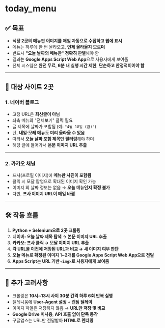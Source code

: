 # today_menu


## ✅ 목표
- **식당 2곳의 메뉴판 이미지를 매일 자동으로 수집하고 웹에 표시**
- 메뉴는 하루에 한 번 올라오고, **언제 올라올지 모르며**
- 반드시 **"오늘 날짜의 메뉴만" 정확히 판별**해야 함
- 결과는 **Google Apps Script Web App**으로 사용자에게 보여줌
- 전체 시스템은 **완전 무료**, **6분 내 실행 시간 제한**, **단순하고 안정적이어야 함**

---

## 🥢 대상 사이트 2곳

### 1. **네이버 블로그**
- 고정 URL은 **최신글이 아님**
- 좌측 메뉴의 "전체보기" 클릭 필요
- 글 제목에 날짜가 포함됨 (예: `"4월 18일 (금)"`)
- 단, **내일·모레 메뉴도 미리 올라올 수 있음**
- 따라서 **오늘 날짜 포함 제목만 필터링**해야 하며
- 해당 글에 들어가서 **본문 이미지 URL 추출**

---

### 2. **카카오 채널**
- 프사(프로필 이미지)에 **메뉴판 사진이 포함됨**
- 클릭 시 모달 팝업으로 확대된 이미지 확인 가능
- 이미지 외 날짜 정보는 없음 → **오늘 메뉴인지 확정 불가**
- 다만, **프사 이미지 URL이 매일 바뀜**  

---

## 🛠 작동 흐름

1. **Python + Selenium으로 2곳 크롤링**
2. **네이버: 오늘 날짜 제목 탐색 → 본문 이미지 URL 추출**
3. **카카오: 프사 클릭 → 모달 이미지 URL 추출**
4. **각 URL을 이전에 저장된 URL과 비교 → 새 이미지 여부 판단**
5. **오늘 메뉴로 확정된 이미지 1~2개를 Google Apps Script Web App으로 전달**
6. **Apps Script는 URL 기반 `<img>`로 사용자에게 보여줌**

---

## 🎯 추가 고려사항

- 크롤링은 **10시~13시 사이 30분 간격 하루 6회 반복 실행**
- 셀레니움에 **User-Agent 설정 + 랜덤 딜레이**
- 이미지 파일은 저장하지 않음 → **URL만 저장 및 비교**
- **Google Drive 미사용**, **API 호출 없이 단독 동작**
- 구글앱스는 URL만 전달받아 **HTML로 렌더링**
